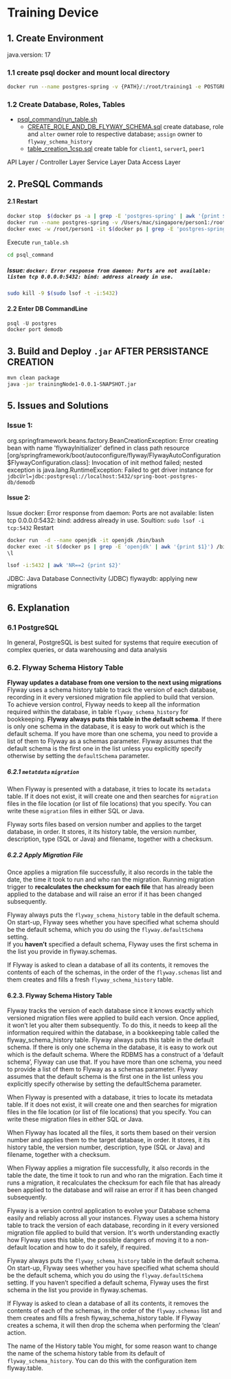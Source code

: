 # Training Device

## 1. Create Environment
java.version: 17
### 1.1 create psql docker and mount local directory
```bash
docker run --name postgres-spring -v {PATH}/:/root/training1 -e POSTGRES_PASSWORD=password -d -p 5432:5432 postgres:alpine`
```

### 1.2 Create Database, Roles, Tables
- [psql_command/run_table.sh](psql_command/run_table.sh)
    - [CREATE_ROLE_AND_DB_FLYWAY_SCHEMA.sql](psql_command/CREATE_ROLE_AND_DB_FLYWAY_SCHEMA.sh)  create database, role and `alter` owner role to respective database; `assign` owner to `flyway_schema_history`
    - [table_creation_1csp.sql](psql_command/table_creation_1csp.sh) create table for `client1`, `server1`, `peer1`

API Layer / Controller Layer
Service Layer
Data Access Layer

## 2. PreSQL Commands

#### 2.1 Restart
```bash
docker stop  $(docker ps -a | grep -E 'postgres-spring' | awk '{print $1}' | awk 'NR==1') && docker rm  $(docker ps -a | grep -E 'postgres-spring' | awk '{print $1}' | awk 'NR==1')
docker run --name postgres-spring -v /Users/mac/singapore/person1:/root/person1 -e POSTGRES_PASSWORD=password -d -p 5432:5432 postgres:alpine
docker exec -w /root/person1 -it $(docker ps | grep -E 'postgres-spring' | awk '{print $1}') /bin/bash
```
Execute `run_table.sh`
```bash
cd psql_command

```
##### Issue: `docker: Error response from daemon: Ports are not available: listen tcp 0.0.0.0:5432: bind: address already in use.`
```bash
sudo kill -9 $(sudo lsof -t -i:5432)
```


#### 2.2 Enter DB CommandLine
```sql
psql -U postgres
docker port demodb
```


## 3. Build and Deploy `.jar` AFTER PERSISTANCE CREATION
```bash
mvn clean package
java -jar trainingNode1-0.0.1-SNAPSHOT.jar
```


## 5. Issues and Solutions

### Issue 1:

org.springframework.beans.factory.BeanCreationException:
Error creating bean with name 'flywayInitializer' defined in class path resource
[org/springframework/boot/autoconfigure/flyway/FlywayAutoConfiguration$FlywayConfiguration.class]: Invocation of init method failed;
nested exception is java.lang.RuntimeException:
Failed to get driver instance for `jdbcUrl=jdbc:postgresql://localhost:5432/spring-boot-postgres-db/demodb`


#### Issue 2:

Issue docker: Error response from daemon: Ports are not available: listen tcp 0.0.0.0:5432: bind: address already in use.
Soultion: `sudo lsof -i tcp:5432`
Restart
```bash
docker run  -d --name openjdk -it openjdk /bin/bash
docker exec -it $(docker ps | grep -E 'openjdk' | awk '{print $1}') /bin/bash
\l
```
```bash
lsof -i:5432 | awk 'NR==2 {print $2}'
```




JDBC: Java Database Connectivity (JDBC)
flywaydb: applying new migrations



## 6. Explanation

### 6.1 PostgreSQL
In general, PostgreSQL is best suited for systems that require execution of complex queries, or data warehousing and data analysis

### 6.2. Flyway Schema History Table
**Flyway updates a database from one version to the next using migrations**
Flyway uses a schema history table to track the version of each database, recording in it every versioned migration file applied to build that version.   
To achieve version control, Flyway needs to keep all the information required within the database, in table `flyway_schema_history` for bookkeeping.
**Flyway always puts this table in the default schema**. If there is only one schema in the database, it is easy to work out which is the default schema.
If you have more than one schema, you need to provide a list of them to Flyway as a schemas parameter. Flyway assumes that the default schema is the first one in the list unless you explicitly specify otherwise by setting the `defaultSchema` parameter.

##### 6.2.1 `metatdata` `migration`
When Flyway is presented with a database, it tries to locate its `metadata` table. If it does not exist, it will create one and then searches for `migration` files in the file location (or list of file locations) that you specify.
You can write these `migration` files in either SQL or Java.

Flyway sorts files based on version number and applies to the target database, in order. It stores, it its history table, the version number, description, type (SQL or Java) and filename, together with a checksum.

##### 6.2.2 Apply Migration File
Once applies a migration file successfully, it also records in the table the date, the time it took to run and who ran the migration. Running migration trigger to **recalculates the checksum for each file** that has already been applied to the database and will raise an error if it has been changed subsequently.


Flyway always puts the `flyway_schema_history` table in the default schema.   
On start-up, Flyway sees whether you have specified what schema should be the default schema, which you do using the `flyway.defaultSchema` setting.   
If you **haven’t** specified a default schema, Flyway uses the first schema in the list you provide in flyway.schemas.

If Flyway is asked to clean a database of all its contents, it removes the contents of each of the schemas, in the order of the `flyway.schemas` list and them creates and fills a fresh `flyway_schema_history` table.



#### 6.2.3. Flyway Schema History Table
Flyway tracks the version of each database since it knows exactly which versioned migration files were applied to build each version. Once applied, it won’t let you alter them subsequently. To do this, it needs to keep all the information required within the database, in a bookkeeping table called the flyway_schema_history table. Flyway always puts this table in the default schema. If there is only one schema in the database, it is easy to work out which is the default schema. Where the RDBMS has a construct of a ‘default schema’, Flyway can use that. If you have more than one schema, you need to provide a list of them to Flyway as a schemas parameter. Flyway assumes that the default schema is the first one in the list unless you explicitly specify otherwise by setting the defaultSchema parameter.

When Flyway is presented with a database, it tries to locate its metadata table. If it does not exist, it will create one and then searches for migration files in the file location (or list of file locations) that you specify. You can write these migration files in either SQL or Java.

When Flyway has located all the files, it sorts them based on their version number and applies them to the target database, in order. It stores, it its history table, the version number, description, type (SQL or Java) and filename, together with a checksum.

When Flyway applies a migration file successfully, it also records in the table the date, the time it took to run and who ran the migration. Each time it runs a migration, it recalculates the checksum for each file that has already been applied to the database and will raise an error if it has been changed subsequently.



Flyway is a version control application to evolve your Database schema easily and reliably across all your instances.
Flyway uses a schema history table to track the version of each database, recording in it every versioned migration file applied to build that version.
It's worth understanding exactly how Flyway uses this table, the possible dangers of moving it to a non-default location and how to do it safely, if required.

Flyway always puts the `flyway_schema_history` table in the default schema.
On start-up, Flyway sees whether you have specified what schema should be the default schema, which you do using the `flyway.defaultSchema` setting.
If you haven’t specified a default schema, Flyway uses the first schema in the list you provide in flyway.schemas.

If Flyway is asked to clean a database of all its contents, it removes the contents of each of the schemas, in the order of the `flyway.schemas` list and them creates and fills a fresh flyway_schema_history table.
If Flyway creates a schema, it will then drop the schema when performing the ‘clean’ action.

The name of the History table
You might, for some reason want to change the name of the schema history table from its default of `flyway_schema_history`. You can do this with the configuration item flyway.table.
